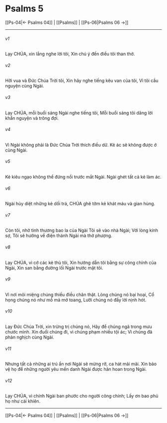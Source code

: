 # Psalms 5

[[Ps-04|← Psalms 04]] | [[Psalms]] | [[Ps-06|Psalms 06 →]]
***



###### v1 
Lạy CHÚA, xin lắng nghe lời tôi, Xin chú ý đến điều tôi than thở. 

###### v2 
Hỡi vua và Đức Chúa Trời tôi, Xin hãy nghe tiếng kêu van của tôi, Vì tôi cầu nguyện cùng Ngài. 

###### v3 
Lạy CHÚA, mỗi buổi sáng Ngài nghe tiếng tôi, Mỗi buổi sáng tôi dâng lời khẩn nguyện và trông đợi. 

###### v4 
Vì Ngài không phải là Đức Chúa Trời thích điều dữ. Kẻ ác sẽ không được ở cùng Ngài. 

###### v5 
Kẻ kiêu ngạo không thể đứng nổi trước mắt Ngài. Ngài ghét tất cả kẻ làm ác. 

###### v6 
Ngài hủy diệt những kẻ dối trá, CHÚA ghê tởm kẻ khát máu và gian hùng. 

###### v7 
Còn tôi, nhờ tình thương bao la của Ngài Tôi sẽ vào nhà Ngài; Với lòng kính sợ, Tôi sẽ hướng về điện thánh Ngài mà thờ phượng. 

###### v8 
Lạy CHÚA, vì cớ các kẻ thù tôi, Xin hướng dẫn tôi bằng sự công chính của Ngài, Xin san bằng đường lối Ngài trước mặt tôi. 

###### v9 
Vì nơi môi miệng chúng thiếu điều chân thật. Lòng chúng nó bại hoại, Cổ họng chúng nó như mồ mả mở toang, Lưỡi chúng nó đầy lời nịnh hót. 

###### v10 
Lạy Đức Chúa Trời, xin trừng trị chúng nó, Hãy để chúng ngã trong mưu chước mình. Xin đuổi chúng đi, vì chúng phạm nhiều tội ác; Vì chúng đã phản nghịch cùng Ngài. 

###### v11 
Nhưng tất cả những ai trú ẩn nơi Ngài sẽ mừng rỡ, ca hát mãi mãi. Xin bảo vệ họ để những người yêu mến danh Ngài được hân hoan trong Ngài. 

###### v12 
Lạy CHÚA, vì chính Ngài ban phước cho người công chính; Lấy ơn bao phủ họ như cái khiên.

***
[[Ps-04|← Psalms 04]] | [[Psalms]] | [[Ps-06|Psalms 06 →]]
